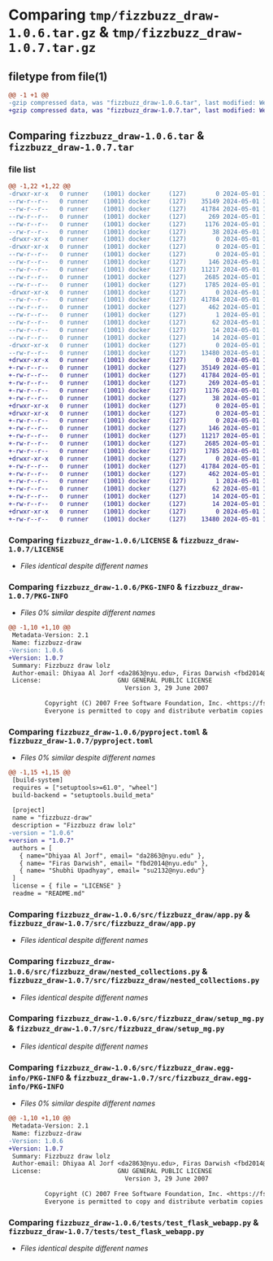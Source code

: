 # Comparing `tmp/fizzbuzz_draw-1.0.6.tar.gz` & `tmp/fizzbuzz_draw-1.0.7.tar.gz`

## filetype from file(1)

```diff
@@ -1 +1 @@
-gzip compressed data, was "fizzbuzz_draw-1.0.6.tar", last modified: Wed May  1 12:39:36 2024, max compression
+gzip compressed data, was "fizzbuzz_draw-1.0.7.tar", last modified: Wed May  1 12:53:12 2024, max compression
```

## Comparing `fizzbuzz_draw-1.0.6.tar` & `fizzbuzz_draw-1.0.7.tar`

### file list

```diff
@@ -1,22 +1,22 @@
-drwxr-xr-x   0 runner    (1001) docker     (127)        0 2024-05-01 12:39:36.875673 fizzbuzz_draw-1.0.6/
--rw-r--r--   0 runner    (1001) docker     (127)    35149 2024-05-01 12:39:03.000000 fizzbuzz_draw-1.0.6/LICENSE
--rw-r--r--   0 runner    (1001) docker     (127)    41784 2024-05-01 12:39:36.875673 fizzbuzz_draw-1.0.6/PKG-INFO
--rw-r--r--   0 runner    (1001) docker     (127)      269 2024-05-01 12:39:03.000000 fizzbuzz_draw-1.0.6/README.md
--rw-r--r--   0 runner    (1001) docker     (127)     1176 2024-05-01 12:39:03.000000 fizzbuzz_draw-1.0.6/pyproject.toml
--rw-r--r--   0 runner    (1001) docker     (127)       38 2024-05-01 12:39:36.875673 fizzbuzz_draw-1.0.6/setup.cfg
-drwxr-xr-x   0 runner    (1001) docker     (127)        0 2024-05-01 12:39:36.871672 fizzbuzz_draw-1.0.6/src/
-drwxr-xr-x   0 runner    (1001) docker     (127)        0 2024-05-01 12:39:36.875673 fizzbuzz_draw-1.0.6/src/fizzbuzz_draw/
--rw-r--r--   0 runner    (1001) docker     (127)        0 2024-05-01 12:39:03.000000 fizzbuzz_draw-1.0.6/src/fizzbuzz_draw/__init__.py
--rw-r--r--   0 runner    (1001) docker     (127)      146 2024-05-01 12:39:03.000000 fizzbuzz_draw-1.0.6/src/fizzbuzz_draw/__main__.py
--rw-r--r--   0 runner    (1001) docker     (127)    11217 2024-05-01 12:39:03.000000 fizzbuzz_draw-1.0.6/src/fizzbuzz_draw/app.py
--rw-r--r--   0 runner    (1001) docker     (127)     2685 2024-05-01 12:39:03.000000 fizzbuzz_draw-1.0.6/src/fizzbuzz_draw/nested_collections.py
--rw-r--r--   0 runner    (1001) docker     (127)     1785 2024-05-01 12:39:03.000000 fizzbuzz_draw-1.0.6/src/fizzbuzz_draw/setup_mg.py
-drwxr-xr-x   0 runner    (1001) docker     (127)        0 2024-05-01 12:39:36.875673 fizzbuzz_draw-1.0.6/src/fizzbuzz_draw.egg-info/
--rw-r--r--   0 runner    (1001) docker     (127)    41784 2024-05-01 12:39:36.000000 fizzbuzz_draw-1.0.6/src/fizzbuzz_draw.egg-info/PKG-INFO
--rw-r--r--   0 runner    (1001) docker     (127)      462 2024-05-01 12:39:36.000000 fizzbuzz_draw-1.0.6/src/fizzbuzz_draw.egg-info/SOURCES.txt
--rw-r--r--   0 runner    (1001) docker     (127)        1 2024-05-01 12:39:36.000000 fizzbuzz_draw-1.0.6/src/fizzbuzz_draw.egg-info/dependency_links.txt
--rw-r--r--   0 runner    (1001) docker     (127)       62 2024-05-01 12:39:36.000000 fizzbuzz_draw-1.0.6/src/fizzbuzz_draw.egg-info/entry_points.txt
--rw-r--r--   0 runner    (1001) docker     (127)       14 2024-05-01 12:39:36.000000 fizzbuzz_draw-1.0.6/src/fizzbuzz_draw.egg-info/requires.txt
--rw-r--r--   0 runner    (1001) docker     (127)       14 2024-05-01 12:39:36.000000 fizzbuzz_draw-1.0.6/src/fizzbuzz_draw.egg-info/top_level.txt
-drwxr-xr-x   0 runner    (1001) docker     (127)        0 2024-05-01 12:39:36.875673 fizzbuzz_draw-1.0.6/tests/
--rw-r--r--   0 runner    (1001) docker     (127)    13480 2024-05-01 12:39:03.000000 fizzbuzz_draw-1.0.6/tests/test_flask_webapp.py
+drwxr-xr-x   0 runner    (1001) docker     (127)        0 2024-05-01 12:53:12.943492 fizzbuzz_draw-1.0.7/
+-rw-r--r--   0 runner    (1001) docker     (127)    35149 2024-05-01 12:52:43.000000 fizzbuzz_draw-1.0.7/LICENSE
+-rw-r--r--   0 runner    (1001) docker     (127)    41784 2024-05-01 12:53:12.943492 fizzbuzz_draw-1.0.7/PKG-INFO
+-rw-r--r--   0 runner    (1001) docker     (127)      269 2024-05-01 12:52:43.000000 fizzbuzz_draw-1.0.7/README.md
+-rw-r--r--   0 runner    (1001) docker     (127)     1176 2024-05-01 12:52:43.000000 fizzbuzz_draw-1.0.7/pyproject.toml
+-rw-r--r--   0 runner    (1001) docker     (127)       38 2024-05-01 12:53:12.943492 fizzbuzz_draw-1.0.7/setup.cfg
+drwxr-xr-x   0 runner    (1001) docker     (127)        0 2024-05-01 12:53:12.939492 fizzbuzz_draw-1.0.7/src/
+drwxr-xr-x   0 runner    (1001) docker     (127)        0 2024-05-01 12:53:12.943492 fizzbuzz_draw-1.0.7/src/fizzbuzz_draw/
+-rw-r--r--   0 runner    (1001) docker     (127)        0 2024-05-01 12:52:43.000000 fizzbuzz_draw-1.0.7/src/fizzbuzz_draw/__init__.py
+-rw-r--r--   0 runner    (1001) docker     (127)      146 2024-05-01 12:52:43.000000 fizzbuzz_draw-1.0.7/src/fizzbuzz_draw/__main__.py
+-rw-r--r--   0 runner    (1001) docker     (127)    11217 2024-05-01 12:52:43.000000 fizzbuzz_draw-1.0.7/src/fizzbuzz_draw/app.py
+-rw-r--r--   0 runner    (1001) docker     (127)     2685 2024-05-01 12:52:43.000000 fizzbuzz_draw-1.0.7/src/fizzbuzz_draw/nested_collections.py
+-rw-r--r--   0 runner    (1001) docker     (127)     1785 2024-05-01 12:52:43.000000 fizzbuzz_draw-1.0.7/src/fizzbuzz_draw/setup_mg.py
+drwxr-xr-x   0 runner    (1001) docker     (127)        0 2024-05-01 12:53:12.943492 fizzbuzz_draw-1.0.7/src/fizzbuzz_draw.egg-info/
+-rw-r--r--   0 runner    (1001) docker     (127)    41784 2024-05-01 12:53:12.000000 fizzbuzz_draw-1.0.7/src/fizzbuzz_draw.egg-info/PKG-INFO
+-rw-r--r--   0 runner    (1001) docker     (127)      462 2024-05-01 12:53:12.000000 fizzbuzz_draw-1.0.7/src/fizzbuzz_draw.egg-info/SOURCES.txt
+-rw-r--r--   0 runner    (1001) docker     (127)        1 2024-05-01 12:53:12.000000 fizzbuzz_draw-1.0.7/src/fizzbuzz_draw.egg-info/dependency_links.txt
+-rw-r--r--   0 runner    (1001) docker     (127)       62 2024-05-01 12:53:12.000000 fizzbuzz_draw-1.0.7/src/fizzbuzz_draw.egg-info/entry_points.txt
+-rw-r--r--   0 runner    (1001) docker     (127)       14 2024-05-01 12:53:12.000000 fizzbuzz_draw-1.0.7/src/fizzbuzz_draw.egg-info/requires.txt
+-rw-r--r--   0 runner    (1001) docker     (127)       14 2024-05-01 12:53:12.000000 fizzbuzz_draw-1.0.7/src/fizzbuzz_draw.egg-info/top_level.txt
+drwxr-xr-x   0 runner    (1001) docker     (127)        0 2024-05-01 12:53:12.943492 fizzbuzz_draw-1.0.7/tests/
+-rw-r--r--   0 runner    (1001) docker     (127)    13480 2024-05-01 12:52:43.000000 fizzbuzz_draw-1.0.7/tests/test_flask_webapp.py
```

### Comparing `fizzbuzz_draw-1.0.6/LICENSE` & `fizzbuzz_draw-1.0.7/LICENSE`

 * *Files identical despite different names*

### Comparing `fizzbuzz_draw-1.0.6/PKG-INFO` & `fizzbuzz_draw-1.0.7/PKG-INFO`

 * *Files 0% similar despite different names*

```diff
@@ -1,10 +1,10 @@
 Metadata-Version: 2.1
 Name: fizzbuzz-draw
-Version: 1.0.6
+Version: 1.0.7
 Summary: Fizzbuzz draw lolz
 Author-email: Dhiyaa Al Jorf <da2863@nyu.edu>, Firas Darwish <fbd2014@nyu.edu>, Shubhi Upadhyay <su2132@nyu.edu>
 License:                     GNU GENERAL PUBLIC LICENSE
                                Version 3, 29 June 2007
         
          Copyright (C) 2007 Free Software Foundation, Inc. <https://fsf.org/>
          Everyone is permitted to copy and distribute verbatim copies
```

### Comparing `fizzbuzz_draw-1.0.6/pyproject.toml` & `fizzbuzz_draw-1.0.7/pyproject.toml`

 * *Files 0% similar despite different names*

```diff
@@ -1,15 +1,15 @@
 [build-system]
 requires = ["setuptools>=61.0", "wheel"]
 build-backend = "setuptools.build_meta"
 
 [project]
 name = "fizzbuzz-draw"
 description = "Fizzbuzz draw lolz"
-version = "1.0.6"
+version = "1.0.7"
 authors = [
   { name="Dhiyaa Al Jorf", email= "da2863@nyu.edu" },
   { name= "Firas Darwish", email= "fbd2014@nyu.edu" },
   { name= "Shubhi Upadhyay", email= "su2132@nyu.edu"}
 ]
 license = { file = "LICENSE" }
 readme = "README.md"
```

### Comparing `fizzbuzz_draw-1.0.6/src/fizzbuzz_draw/app.py` & `fizzbuzz_draw-1.0.7/src/fizzbuzz_draw/app.py`

 * *Files identical despite different names*

### Comparing `fizzbuzz_draw-1.0.6/src/fizzbuzz_draw/nested_collections.py` & `fizzbuzz_draw-1.0.7/src/fizzbuzz_draw/nested_collections.py`

 * *Files identical despite different names*

### Comparing `fizzbuzz_draw-1.0.6/src/fizzbuzz_draw/setup_mg.py` & `fizzbuzz_draw-1.0.7/src/fizzbuzz_draw/setup_mg.py`

 * *Files identical despite different names*

### Comparing `fizzbuzz_draw-1.0.6/src/fizzbuzz_draw.egg-info/PKG-INFO` & `fizzbuzz_draw-1.0.7/src/fizzbuzz_draw.egg-info/PKG-INFO`

 * *Files 0% similar despite different names*

```diff
@@ -1,10 +1,10 @@
 Metadata-Version: 2.1
 Name: fizzbuzz-draw
-Version: 1.0.6
+Version: 1.0.7
 Summary: Fizzbuzz draw lolz
 Author-email: Dhiyaa Al Jorf <da2863@nyu.edu>, Firas Darwish <fbd2014@nyu.edu>, Shubhi Upadhyay <su2132@nyu.edu>
 License:                     GNU GENERAL PUBLIC LICENSE
                                Version 3, 29 June 2007
         
          Copyright (C) 2007 Free Software Foundation, Inc. <https://fsf.org/>
          Everyone is permitted to copy and distribute verbatim copies
```

### Comparing `fizzbuzz_draw-1.0.6/tests/test_flask_webapp.py` & `fizzbuzz_draw-1.0.7/tests/test_flask_webapp.py`

 * *Files identical despite different names*

